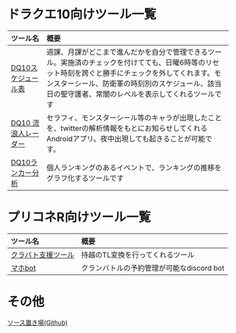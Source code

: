 # ドラクエ10向けツール一覧

| ツール名 | 概要 |
|:-----------------------|:------------------------|
| [DQ10スケジュール表](https://roppy001.github.io/dq10scheduler/dtdaily.html) | 週課、月課がどこまで進んだかを自分で管理できるツール。実施済のチェックを付けてても、日曜6時等のリセット時刻を跨ぐと勝手にチェックを外してくれます。モンスターシール、防衛軍の時刻別のスケジュール、該当日の聖守護者、常闇のレベルを表示してくれるツールです |
| [DQ10 流浪人レーダー](https://play.google.com/store/apps/details?id=roppy.dq10.seraphysearcher) | セラフィ、モンスターシール等のキャラが出現したことを、twitterの解析情報をもとにお知らせしてくれるAndroidアプリ。夜中出現しても起きることが可能です。 |
| [DQ10ランカー分析](https://yumedqx.web.fc2.com/rankanalytics.html) | 個人ランキングのあるイベントで、ランキングの推移をグラフ化するツールです |

# プリコネR向けツール一覧

| ツール名 | 概要 |
|:-----------------------|:------------------------|
| [クラバト支援ツール](https://roppy001.github.io/prcncbsupporter/cbsupporter.html) | 持越のTL変換を行ってくれるツール |
| [マホbot](https://github.com/roppy001/maho-bot) | クランバトルの予約管理が可能なdiscord bot |

# その他

[ソース置き場(Github)](https://github.com/roppy001/)

